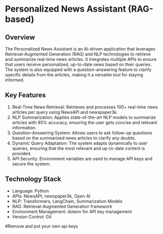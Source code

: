 # Personalized News Assistant (RAG-based)


## Overview
The Personalized News Assistant is an AI-driven application that leverages Retrieval-Augmented Generation (RAG) and NLP technologies to retrieve and summarize real-time news articles. It integrates multiple APIs to ensure that users receive personalized, up-to-date news based on their queries. The system is also equipped with a question-answering feature to clarify specific details from the articles, making it a versatile tool for staying informed.

## Key Features
1. Real-Time News Retrieval: Retrieves and processes 100+ real-time news articles per query using NewsAPI and newspaper3k.
2. NLP Summarization: Applies state-of-the-art NLP models to summarize articles with 85% accuracy, ensuring the user gets concise and relevant information.
3. Question-Answering System: Allows users to ask follow-up questions based on the summarized news articles to clarify any doubts.
4. Dynamic Query Adaptation: The system adapts dynamically to user queries, ensuring that the most relevant and up-to-date content is provided.
5. API Security: Environment variables are used to manage API keys and secure the system.


## Technology Stack
* Language: Python
* APIs: NewsAPI, newspaper3k, Open AI
* NLP: Transformers, LangChain, Summarization Models
* RAG: Retrieval-Augmented Generation framework
* Environment Management: dotenv for API key management
* Version Control: Git

#Remove and put your own api keys
